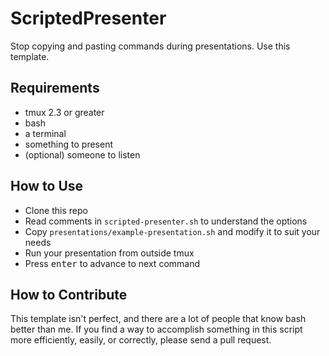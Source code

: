 # ScriptedPresenter

Stop copying and pasting commands during presentations. Use this template.

## Requirements

* tmux 2.3 or greater
* bash
* a terminal
* something to present
* (optional) someone to listen

## How to Use

* Clone this repo
* Read comments in `scripted-presenter.sh` to understand the options
* Copy `presentations/example-presentation.sh` and modify it to suit your needs
* Run your presentation from outside tmux
* Press <kbd>enter</kbd> to advance to next command

## How to Contribute

This template isn't perfect, and there are a lot of people that know bash better
than me. If you find a way to accomplish something in this script more
efficiently, easily, or correctly, please send a pull request.

